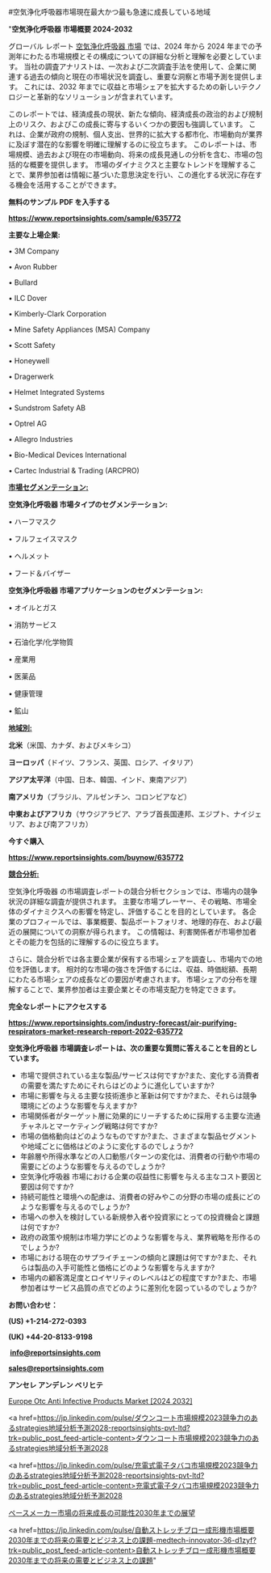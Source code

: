 #空気浄化呼吸器市場現在最大かつ最も急速に成長している地域

"<strong>空気浄化呼吸器 市場概要 2024-2032</strong>

グローバル レポート <a href=https://www.reportsinsights.com/sample/635772>空気浄化呼吸器 市場</a> では、2024 年から 2024 年までの予測年にわたる市場規模とその構成についての詳細な分析と理解を必要としています。 当社の調査アナリストは、一次および二次調査手法を使用して、企業に関連する過去の傾向と現在の市場状況を調査し、重要な洞察と市場予測を提供します。 これには、2032 年までに収益と市場シェアを拡大​​するための新しいテクノロジーと革新的なソリューションが含まれています。

このレポートでは、経済成長の現状、新たな傾向、経済成長の政治的および規制上のリスク、およびこの成長に寄与するいくつかの要因も強調しています。 これは、企業が政府の規制、個人支出、世界的に拡大する都市化、市場動向が業界に及ぼす潜在的な影響を明確に理解するのに役立ちます。 このレポートは、市場規模、過去および現在の市場動向、将来の成長見通しの分析を含む、市場の包括的な概要を提供します。 市場のダイナミクスと主要なトレンドを理解することで、業界参加者は情報に基づいた意思決定を行い、この進化する状況に存在する機会を活用することができます。

<strong><b>無料のサンプル PDF を入手する</b></strong>

<a href=https://www.reportsinsights.com/sample/635772><strong><u>https://www.reportsinsights.com/sample/635772</u></strong></a>

<strong>主要な上場企業:</strong>

• 3M Company

• Avon Rubber

• Bullard

• ILC Dover

• Kimberly-Clark Corporation

• Mine Safety Appliances (MSA) Company

• Scott Safety

• Honeywell

• Dragerwerk

• Helmet Integrated Systems

• Sundstrom Safety AB

• Optrel AG

• Allegro Industries

• Bio-Medical Devices International

• Cartec Industrial & Trading (ARCPRO)

<strong><u>市場セグメンテーション</u></strong><strong><u>:</u></strong>

<strong>空気浄化呼吸器 市場タイプのセグメンテーション:</strong>

• ハーフマスク

• フルフェイスマスク

• ヘルメット

• フード＆バイザー

<strong>空気浄化呼吸器 市場アプリケーションのセグメンテーション:</strong>

• オイルとガス

• 消防サービス

• 石油化学/化学物質

• 産業用

• 医薬品

• 健康管理

• 鉱山

<strong><u>地域別</u></strong><strong><u>:</u></strong>

<strong>北米</strong>（米国、カナダ、およびメキシコ）

<strong>ヨーロッパ</strong>（ドイツ、フランス、英国、ロシア、イタリア）

<strong>アジア太平洋</strong>（中国、日本、韓国、インド、東南アジア）

<strong>南アメリカ</strong>（ブラジル、アルゼンチン、コロンビアなど）

<strong>中東およびアフリカ</strong>（サウジアラビア、アラブ首長国連邦、エジプト、ナイジェリア、および南アフリカ）

<strong>今すぐ購入</strong>

<a href=https://www.reportsinsights.com/buynow/635772><strong><u>https://www.reportsinsights.com/buynow/635772</u></strong></a>

<strong><u>競合分析:</u></strong>

空気浄化呼吸器 の市場調査レポートの競合分析セクションでは、市場内の競争状況の詳細な調査が提供されます。 主要な市場プレーヤー、その戦略、市場全体のダイナミクスへの影響を特定し、評価することを目的としています。 各企業のプロフィールでは、事業概要、製品ポートフォリオ、地理的存在、および最近の展開についての洞察が得られます。 この情報は、利害関係者が市場参加者とその能力を包括的に理解するのに役立ちます。

さらに、競合分析では各主要企業が保有する市場シェアを調査し、市場内での地位を評価します。 相対的な市場の強さを評価するには、収益、時価総額、長期にわたる市場シェアの成長などの要因が考慮されます。 市場シェアの分布を理解することで、業界参加者は主要企業とその市場支配力を特定できます。

<strong>完全なレポートにアクセスする</strong>

<a href=https://www.reportsinsights.com/industry-forecast/air-purifying-respirators-market-research-report-2022-635772><strong><u><b>https://www.reportsinsights.com/industry-forecast/air-purifying-respirators-market-research-report-2022-635772</b></u></strong></a>

<strong><b>空気浄化呼吸器 市場調査レポートは、次の重要な質問に答えることを目的としています。</b></strong>
<ul>
  <li>市場で提供されている主な製品/サービスは何ですか?また、変化する消費者の需要を満たすためにそれらはどのように進化していますか?</li>
  <li>市場に影響を与える主要な技術進歩と革新は何ですか?また、それらは競争環境にどのような影響を与えますか?</li>
  <li>市場関係者がターゲット層に効果的にリーチするために採用する主要な流通チャネルとマーケティング戦略は何ですか?</li>
  <li>市場の価格動向はどのようなものですか?また、さまざまな製品セグメントや地域ごとに価格はどのように変化するのでしょうか?</li>
  <li>年齢層や所得水準などの人口動態パターンの変化は、消費者の行動や市場の需要にどのような影響を与えるのでしょうか?</li>
  <li>空気浄化呼吸器 市場における企業の収益性に影響を与える主なコスト要因と要因は何ですか?</li>
  <li>持続可能性と環境への配慮は、消費者の好みやこの分野の市場の成長にどのような影響を与えるのでしょうか?</li>
  <li>市場への参入を検討している新規参入者や投資家にとっての投資機会と課題は何ですか?</li>
  <li>政府の政策や規制は市場力学にどのような影響を与え、業界戦略を形作るのでしょうか?</li>
  <li>市場における現在のサプライチェーンの傾向と課題は何ですか?また、それらは製品の入手可能性と価格にどのような影響を与えますか?</li>
  <li>市場内の顧客満足度とロイヤリティのレベルはどの程度ですか?また、市場参加者はサービス品質の点でどのように差別化を図っているのでしょうか?</li>
</ul>
<strong>お問い合わせ：</strong>

<strong>(US) +1-214-272-0393</strong>

<strong>(UK) +44-20-8133-9198</strong>

<strong> </strong><a href=info@reportsinsights.com><strong><u>info@reportsinsights.com</u></strong></a>

<a href=sales@reportsinsights.com><strong><u>sales@reportsinsights.com</u></strong></a>

<strong>アンセレ アンデレン ベリヒテ</strong>

<a href=https://www.linkedin.com/pulse/europe-otc-anti-infective-products-market-e7gpf/>Europe Otc Anti Infective Products Market [2024 2032]</a>

<a href=https://jp.linkedin.com/pulse/ダウンコート市場規模2023競争力のあるstrategies地域分析予測2028-reportsinsights-pvt-ltd?trk=public_post_feed-article-content>ダウンコート市場規模2023競争力のあるstrategies地域分析予測2028</a>

<a href=https://jp.linkedin.com/pulse/充電式電子タバコ市場規模2023競争力のあるstrategies地域分析予測2028-reportsinsights-pvt-ltd?trk=public_post_feed-article-content>充電式電子タバコ市場規模2023競争力のあるstrategies地域分析予測2028</a>

<a href=https://www.linkedin.com/pulse/ペースメーカー市場の将来成長の可能性2030年までの展望-infopulse-daily-360/>ペースメーカー市場の将来成長の可能性2030年までの展望</a>

<a href=https://jp.linkedin.com/pulse/自動ストレッチブロー成形機市場概要2030年までの将来の需要とビジネス上の課題-medtech-innovator-36-d1zyf?trk=public_post_feed-article-content>自動ストレッチブロー成形機市場概要2030年までの将来の需要とビジネス上の課題</a>"
